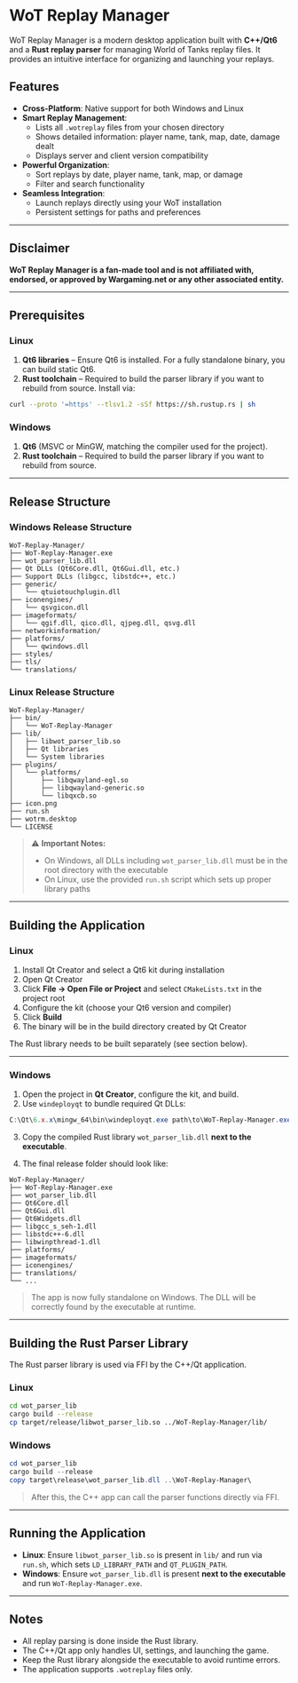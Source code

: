 # WoT Replay Manager

WoT Replay Manager is a modern desktop application built with **C++/Qt6** and a **Rust replay parser** for managing World of Tanks replay files. It provides an intuitive interface for organizing and launching your replays.

## Features

* **Cross-Platform**: Native support for both Windows and Linux
* **Smart Replay Management**: 
  * Lists all `.wotreplay` files from your chosen directory
  * Shows detailed information: player name, tank, map, date, damage dealt
  * Displays server and client version compatibility
* **Powerful Organization**:
  * Sort replays by date, player name, tank, map, or damage
  * Filter and search functionality
* **Seamless Integration**:
  * Launch replays directly using your WoT installation
  * Persistent settings for paths and preferences

---

## Disclaimer

**WoT Replay Manager is a fan-made tool and is not affiliated with, endorsed, or approved by Wargaming.net or any other associated entity.**

---

## Prerequisites

### Linux

1. **Qt6 libraries** – Ensure Qt6 is installed. For a fully standalone binary, you can build static Qt6.
2. **Rust toolchain** – Required to build the parser library if you want to rebuild from source. Install via:

```bash
curl --proto '=https' --tlsv1.2 -sSf https://sh.rustup.rs | sh
```

### Windows

1. **Qt6** (MSVC or MinGW, matching the compiler used for the project).
2. **Rust toolchain** – Required to build the parser library if you want to rebuild from source.

---

## Release Structure

### Windows Release Structure
```
WoT-Replay-Manager/
├── WoT-Replay-Manager.exe
├── wot_parser_lib.dll
├── Qt DLLs (Qt6Core.dll, Qt6Gui.dll, etc.)
├── Support DLLs (libgcc, libstdc++, etc.)
├── generic/
│   └── qtuiotouchplugin.dll
├── iconengines/
│   └── qsvgicon.dll
├── imageformats/
│   └── qgif.dll, qico.dll, qjpeg.dll, qsvg.dll
├── networkinformation/
├── platforms/
│   └── qwindows.dll
├── styles/
├── tls/
└── translations/
```

### Linux Release Structure
```
WoT-Replay-Manager/
├── bin/
│   └── WoT-Replay-Manager
├── lib/
│   ├── libwot_parser_lib.so
│   ├── Qt libraries
│   └── System libraries
├── plugins/
│   └── platforms/
│       ├── libqwayland-egl.so
│       ├── libqwayland-generic.so
│       └── libqxcb.so
├── icon.png
├── run.sh
├── wotrm.desktop
└── LICENSE
```

> ⚠️ **Important Notes:**
> * On Windows, all DLLs including `wot_parser_lib.dll` must be in the root directory with the executable
> * On Linux, use the provided `run.sh` script which sets up proper library paths

---

## Building the Application

### Linux

1. Install Qt Creator and select a Qt6 kit during installation
2. Open Qt Creator
3. Click **File → Open File or Project** and select `CMakeLists.txt` in the project root
4. Configure the kit (choose your Qt6 version and compiler)
5. Click **Build**
6. The binary will be in the build directory created by Qt Creator

The Rust library needs to be built separately (see section below).

---

### Windows

1. Open the project in **Qt Creator**, configure the kit, and build.
2. Use `windeployqt` to bundle required Qt DLLs:

```powershell
C:\Qt\6.x.x\mingw_64\bin\windeployqt.exe path\to\WoT-Replay-Manager.exe
```

3. Copy the compiled Rust library `wot_parser_lib.dll` **next to the executable**.

4. The final release folder should look like:

```
WoT-Replay-Manager/
├── WoT-Replay-Manager.exe
├── wot_parser_lib.dll
├── Qt6Core.dll
├── Qt6Gui.dll
├── Qt6Widgets.dll
├── libgcc_s_seh-1.dll
├── libstdc++-6.dll
├── libwinpthread-1.dll
├── platforms/
├── imageformats/
├── iconengines/
├── translations/
└── ...
```

> The app is now fully standalone on Windows. The DLL will be correctly found by the executable at runtime.

---

## Building the Rust Parser Library

The Rust parser library is used via FFI by the C++/Qt application.

### Linux

```bash
cd wot_parser_lib
cargo build --release
cp target/release/libwot_parser_lib.so ../WoT-Replay-Manager/lib/
```

### Windows

```powershell
cd wot_parser_lib
cargo build --release
copy target\release\wot_parser_lib.dll ..\WoT-Replay-Manager\
```

> After this, the C++ app can call the parser functions directly via FFI.

---

## Running the Application

* **Linux**: Ensure `libwot_parser_lib.so` is present in `lib/` and run via `run.sh`, which sets `LD_LIBRARY_PATH` and `QT_PLUGIN_PATH`.
* **Windows**: Ensure `wot_parser_lib.dll` is present **next to the executable** and run `WoT-Replay-Manager.exe`.

---

## Notes

* All replay parsing is done inside the Rust library.
* The C++/Qt app only handles UI, settings, and launching the game.
* Keep the Rust library alongside the executable to avoid runtime errors.
* The application supports `.wotreplay` files only.
